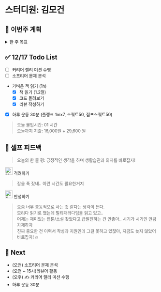 # 스터디원: 김모건

## 🚀 이번주 계획

<details>
  <summary>한 주 목표</summary>

      - (0/2) 지원 제출 (네이버파이넨셜, 캐치테이블 지원)
      - (0/2) 커리어 랠리 미션 수행
      - (2/6) 리뷰어 활동하기
      - (0/6) Softeer 문제 분석
      - (2/6) 하루 운동 30분
      - 이번 주 총 지출: 16,000 원

> 평균 달성률 00 %

</details>

## ✅ 12/17 Todo List

- [ ] 커리어 랠리 미션 수행
- [ ] 소프티어 문제 분석
- 가벼운 책 읽기 (1h)
  - [x] 책 읽기 (1.2절)
  - [x] 코드 돌려보기
  - [x] 리뷰 작성하기
- [x] 하루 운동 30분 (플랭크 1mx7, 스쿼트50, 점프스쿼트50)

> 오늘 몰입시간: 01 시간<br>
> 오늘까지 지출: 16,000원 + 29,600 원

## 🎉 셀프 피드백

> 오늘의 한 줄 평: 긍정적인 생각을 하며 생활습관과 의지를 바로잡자!

<img src="https://raw.githubusercontent.com/Tarikul-Islam-Anik/Animated-Fluent-Emojis/master/Emojis/Smilies/Hugging%20Face.png" alt="Hugging Face" width="25" height="25"> 격려하기</img>

> 잠을 푹 잤네.. 이런 시간도 필요한거지 <br>

<img src="https://raw.githubusercontent.com/Tarikul-Islam-Anik/Animated-Fluent-Emojis/master/Emojis/Smilies/Face%20with%20Monocle.png" alt="Face with Monocle" width="25" height="25"> 반성하기</img>

> 요즘 너무 충동적으로 사는 것 같다는 생각이 든다. <br>
> 모리다 읽기로 했는데 멀티패러다임을 읽고 있고..<br>
> 어제는 재미있는 웹툰/소설 찾았다고 급발진하는 건 안좋아.. 시기가 시기인 만큼 자제하자 <br>
> 진짜 중요한 건 이력서 작성과 지원인데 그걸 못하고 있잖아, 지금도 늦지 않았어 바로잡자! 🔥<br>

## 🌱 Next

- (오전) 소프티어 문제 분석
- (오전 ~ 15시)리뷰어 활동
- (오후) ✍️ 커리어 랠리 미션 수행
- 하루 운동 30분
